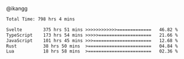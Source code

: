 @ikangg
<!--START_SECTION:waka-->

```txt
Total Time: 798 hrs 4 mins

Svelte        375 hrs 51 mins >>>>>>>>>>>>=============   46.82 %
TypeScript    173 hrs 54 mins >>>>>====================   21.66 %
JavaScript    101 hrs 45 mins >>>======================   12.68 %
Rust          38 hrs 50 mins  >========================   04.84 %
Lua           18 hrs 58 mins  >========================   02.36 %
```

<!--END_SECTION:waka-->
